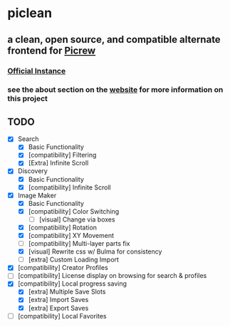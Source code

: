 # piclean
## a clean, open source, and compatible alternate frontend for [Picrew](https://picrew.me)
### [Official Instance](https://piclean.us)
### see the about section on the [website](https://piclean.us/progress) for more information on this project

## TODO
- [x] Search
    - [x] Basic Functionality
    - [x] [compatibility] Filtering
    - [x] [Extra] Infinite Scroll
- [x] Discovery
    - [x] Basic Functionality
    - [x] [compatibility] Infinite Scroll
- [x] Image Maker 
    - [x] Basic Functionality
    - [x] [compatibility] Color Switching
        - [ ] [visual] Change via boxes
    - [x] [compatibility] Rotation
    - [x] [compatibility] XY Movement
    - [ ] [compatibility] Multi-layer parts fix
    - [x] [visual] Rewrite css w/ Bulma for consistency
    - [ ] [extra] Custom Loading Import
- [x] [compatibility] Creator Profiles
- [ ] [compatibility] License display on browsing for search & profiles
- [x] [compatibility] Local progress saving
    - [x] [extra] Multiple Save Slots
    - [x] [extra] Import Saves
    - [x] [extra] Export Saves
- [ ] [compatibility] Local Favorites